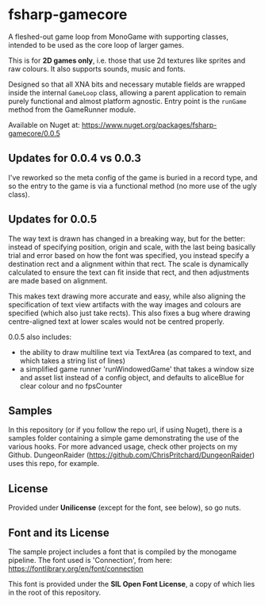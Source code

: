 # fsharp-gamecore

A fleshed-out game loop from MonoGame with supporting classes, intended to be used as the core loop of larger games.

This is for **2D games only**, i.e. those that use 2d textures like sprites and raw colours. It also supports sounds, music and fonts.

Designed so that all XNA bits and necessary mutable fields are wrapped inside the internal `GameLoop` class, allowing a parent application to remain purely functional and almost platform agnostic. Entry point is the `runGame` method from the GameRunner module.

Available on Nuget at: <https://www.nuget.org/packages/fsharp-gamecore/0.0.5>

## Updates for 0.0.4 vs 0.0.3

I've reworked so the meta config of the game is buried in a record type, and so the entry to the game is via a functional method (no more use of the ugly class).

## Updates for 0.0.5

The way text is drawn has changed in a breaking way, but for the better: instead of specifying position, origin and scale, with the last being basically trial and error based on how the font was specified, you instead specify a destination rect and a alignment within that rect. The scale is dynamically calculated to ensure the text can fit inside that rect, and then adjustments are made based on alignment. 

This makes text drawing more accurate and easy, while also aligning the specification of text view artifacts with the way images and colours are specified (which also just take rects). This also fixes a bug where drawing centre-aligned text at lower scales would not be centred properly.

0.0.5 also includes:

- the ability to draw multiline text via TextArea (as compared to text, and which takes a string list of lines)
- a simplified game runner 'runWindowedGame' that takes a window size and asset list instead of a config object, and defaults to aliceBlue for clear colour and no fpsCounter

## Samples

In this repository (or if you follow the repo url, if using Nuget), there is a samples folder containing a simple game demonstrating the use of the various hooks. For more advanced usage, check other projects on my Github. DungeonRaider (<https://github.com/ChrisPritchard/DungeonRaider>) uses this repo, for example.

## License

Provided under **Unilicense** (except for the font, see below), so go nuts.

## Font and its License

The sample project includes a font that is compiled by the monogame pipeline. The font used is 'Connection', from here: <https://fontlibrary.org/en/font/connection>

This font is provided under the **SIL Open Font License**, a copy of which lies in the root of this repository.
